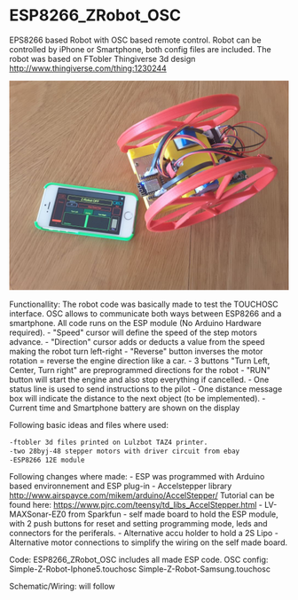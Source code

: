 # ESP8266_ZRobot_OSC

EPS8266 based Robot with OSC based remote control. Robot can be controlled by iPhone or Smartphone, both config files are included.
The robot was based on FTobler Thingiverse 3d design http://www.thingiverse.com/thing:1230244

![alt tag](https://github.com/rolfz/ESP8266_ZRobot_OSC/blob/master/zrobot.jpg)

Functionallity: The robot code was basically made to test the TOUCHOSC interface. OSC allows to communicate both ways between ESP8266 and a smartphone. All code runs on the ESP module (No Arduino Hardware required).
	- "Speed" cursor will define the speed of the step motors advance.
	- "Direction" cursor adds or deducts a value from the speed making the robot turn left-right
	- "Reverse" button inverses the motor rotation = reverse the engine direction like a car.
	- 3 buttons "Turn Left, Center, Turn right" are preprogrammed directions for the robot
	- "RUN" button will start the engine and also stop everything if cancelled.
	- One status line is used to send instructions to the pilot
	- One distance message box will indicate the distance to the next object (to be implemented).
	- Current time and Smartphone battery are shown on the display

Following basic ideas and files where used:
	
	-ftobler 3d files printed on Lulzbot TAZ4 printer.
	-two 28byj-48 stepper motors with driver circuit from ebay
	-ESP8266 12E module
	
Following changes where made:
	- ESP was programmed with Arduino based environnement and ESP plug-in
	- Accelstepper library http://www.airspayce.com/mikem/arduino/AccelStepper/
	  Tutorial can be found here: https://www.pjrc.com/teensy/td_libs_AccelStepper.html
	- LV-MAXSonar-EZ0 from Sparkfun
	- self made board to hold the ESP module, with 2 push buttons for reset and setting programming mode, leds and connectors for the periferals.
	- Alternative accu holder to hold a 2S Lipo
	- Alternative motor connections to simplify the wiring on the self made board.
	
Code: ESP8266_ZRobot_OSC includes all made ESP code.
OSC config: Simple-Z-Robot-Iphone5.touchosc
			Simple-Z-Robot-Samsung.touchosc

Schematic/Wiring: will follow
			
